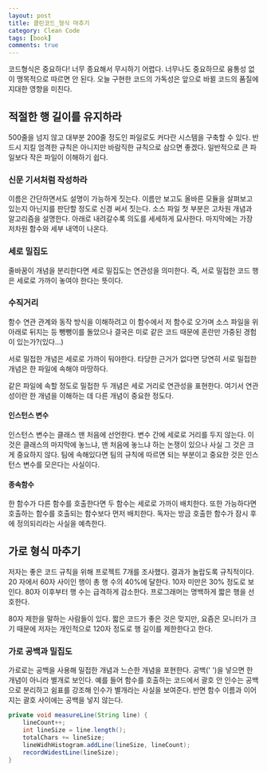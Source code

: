 ```yaml
---
layout: post
title: 클린코드_형식 마추기
category: Clean Code
tags: [book]
comments: true 
--- 
```

코드형식은 중요하다! 너무 종요해서 무시하기 어렵다. 너무나도 중요하므로 융통성 없이 맹목적으로 따르면 안 된다. 오늘 구현한 코드의 가독성은 앞으로 바뀔 코드의 품질에 지대한 영향을 미친다.



## 적절한 행 길이를 유지하라

500줄을 넘지 않고 대부분 200줄 정도인 파일로도 커다란 시스템을 구축할 수 있다. 반드시 지킬 엄격한 규칙은 아니지만 바람직한 규칙으로 삼으면 좋겠다. 일반적으로 큰 파일보다 작은 파일이 이해하기 쉽다.

### 신문 기서처럼 작성하라

이름은 간단하면서도 설명이 가능하게 짓는다. 이름만 보고도 올바른 모듈을 살펴보고 있는지 아닌지를 판단할 정도로 신경 써서 짓는다. 소스 파일 첫 부분은 고차원 개념과 알고리즘을 설명한다. 아래로 내려갈수록 의도를 세세하게 묘사한다. 마지막에는 가장 저차원 함수와 세부 내역이 나온다.

### 세로 밀집도

줄바꿈이 개념을 분리한다면 세로 밀집도는 연관성을 의미한다. 즉, 서로 밀접한 코드 행은 세로로 가까이 놓여야 한다는 뜻이다.

### 수직거리

함수 연관 관계와 동작 방식을 이해하려고 이 함수에서 저 함수로 오가며 소스 파일을 위아래로 뒤지는 등 뺑뺑이를 돌았으나 결국은 미로 같은 코드 때문에 혼란만 가중된 경험이 있는가?(있다...)

서로 밀접한 개념은 세로로 가까이 둬야한다. 타당한 근거가 없다면 당연히 서로 밀접한 개념은 한 파일에 속해야 마땅하다.

같은 파일에 속할 정도로 밀접한 두 개념은 세로 거리로 연관성을 표현한다. 여기서 연관성이란 한 개념을 이해하는 데 다른 개념이 중요한 정도다.

#### 인스턴스 변수

인스턴스 변수는 클래스 맨 처음에 선언한다. 변수 간에 세로로 거리를 두지 않는다. 이 것은 클래스의 마지막에 놓느냐, 맨 처음에 놓느냐 하는 논쟁이 있으나 사실 그 것은 크게 중요하지 않다. 팀에 속해있다면 팀의 규칙에 따르면 되는 부분이고 중요한 것은 인스턴스 변수를 모은다는 사실이다.

#### 종속함수

한 함수가 다른 함수를 호출한다면 두 함수는 세로로 가까이 배치한다. 또한 가능하다면 호출하는 함수를 호출되는 함수보다 먼저 배치한다. 독자는 방금 호출한 함수가 잠시 후에 정의되리라는 사실을 예측한다.



## 가로 형식 마추기

저자는 좋은 코드 규칙을 위해 프로젝트 7개를 조사했다. 결과가 놀랍도록 규칙적이다. 20 자에서 60자 사이인 행이 총 행 수의 40%에 달한다. 10자 미만은 30% 정도로 보인다. 80자 이후부터 행 수는 급격하게 감소한다. 프로그래머는 명백하게 짧은 행을 선호한다.

80자 제한을 말하는 사람들이 있다. 짧은 코드가 좋은 것은 맞지만, 요즘은 모니터가 크기 때문에 저자는 개인적으로 120자 정도로 행 길이를 제한한다고 한다.

### 가로 공백과 밀집도

가로로는 공백을 사용해 밀접한 개념과 느슨한 개념을 포현한다. 공백('  ')을 넣으면 한 개념이 아니라 별개로 보인다. 예를 들어 함수를 호출하는 코드에서 괄호 안 인수는 공백으로 분리하고 쉼표를 강조해 인수가 별개라는 사실을 보여준다. 반면 함수 이름과 이어지는 괄호 사이에는 공백을 넣지 않는다.

```java
private void measureLine(String line) {
	lineCount++;
    int lineSize = line.length();
    totalChars += lineSize;
    lineWidhHistogram.addLine(lineSize, lineCount);
    recordWidestLine(lineSize);
}
```

